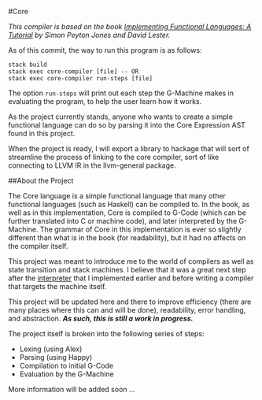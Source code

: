 #Core

*This compiler is based on the book [Implementing Functional Languages: A Tutorial](http://research.microsoft.com/en-us/um/people/simonpj/Papers/pj-lester-book/) by Simon Peyton Jones and David Lester.*

As of this commit, the way to run this program is as follows:
```
stack build  
stack exec core-compiler [file] -- OR
stack exec core-compiler run-steps [file]
```
The option ```run-steps``` will print out each step the G-Machine makes in evaluating the program, to help the user learn how it works.

As the project currently stands, anyone who wants to create a simple functional language can do so by parsing it into the Core Expression AST found in this project. 

When the project is ready, I will export a library to hackage that will sort of streamline the process of linking to the core compiler, sort of like connecting to LLVM IR in the llvm-general package.

##About the Project

The Core language is a simple functional language that many other functional languages (such as Haskell) can be compiled to. In the book, as well as in this implementation, Core is compiled to G-Code (which can be further translated into C or machine code), and later interpreted by the G-Machine. The grammar of Core in this implementation is ever so slightly different than what is in the book (for readability), but it had no affects on the compiler itself.

This project was meant to introduce me to the world of compilers as well as state transition and stack machines. I believe that it was a great next step after the [interpreter](https://github.com/aneksteind/Shkeem) that I implemented earlier and before writing a compiler that targets the machine itself. 

This project will be updated here and there to improve efficiency (there are many places where this can and will be done), readability, error handling, and abstraction. **_As such, this is still a work in progress._**

The project itself is broken into the following series of steps:  
- Lexing (using Alex)
- Parsing (using Happy)
- Compilation to initial G-Code
- Evaluation by the G-Machine
  

More information will be added soon ...

    
